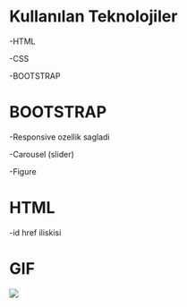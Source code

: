 # Kullanılan Teknolojiler

-HTML

-CSS

-BOOTSTRAP

# BOOTSTRAP

-Responsive ozellik sagladi

-Carousel (slider)

-Figure

# HTML

-id href iliskisi

# GIF

![](./img/bootstrap3.gif)


